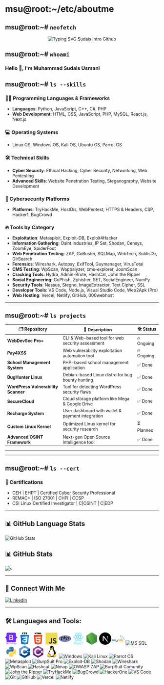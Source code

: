 # msu@root:~/etc/aboutme

## msu@root:~# `neofetch`

<p align="center">
  <img src="https://readme-typing-svg.demolab.com?font=Fira+Code&size=28&pause=200&color=00FF00&center=true&vCenter=true&random=false&width=1000&lines=Muhammad+Sudais+Usmani | Ethical+Hacker;Malware+Developer;FullStack+Developer;Mobile+App+Developer;Bug+Hunter;Reverse+Engineer;Exploit+Developer;Pentester;Linux+Expert" alt="Typing SVG Sudais Intro Github" />
</p>

## msu@root:~# `whoami`
### Hello 👋, I'm Muhammad Sudais Usmani

## msu@root:~# `ls --skills`
### 👨‍💻 Programming Languages & Frameworks
- **Languages**: Python, JavaScript, C++, C#, PHP
- **Web Development**: HTML, CSS, JavaScript, PHP, MySQL, React.js, Next.js

### 💻 Operating Systems
- Linux OS, Windows OS, Kali OS, Ubuntu OS, Parrot OS

### 🛠️ Technical Skills
- **Cyber Security**: Ethical Hacking, Cyber Security, Networking, Web Pentesting
- **Advanced Skills**: Website Penetration Testing, Steganography, Website Development

### 🔎 Cybersecurity Platforms
- **Platforms**: TryHackMe, HostDis, WebPentest, HTTPS & Headers, CSP, Hacker1, BugCrowd

### 🔥 Tools by Category
- **Exploitation**: Metasploit, Exploit-DB, Exploit4Hacker
- **Information Gathering**: Osint.Industries, IP Set, Shodan, Censys, ZoomEye, SpiderFoot
- **Web Penetration Testing**: ZAP, GoBuster, SQLMap, WebTech, Sublist3r, DirSearch
- **Forensics**: Wireshark, Autopsy, ExifTool, Guymanager, VirusTotal
- **CMS Testing**: WpScan, Wappalyzer, cms-explorer, JoomScan
- **Cracking Tools**: Hydra, Admin-Brute, HashCat, John the Ripper
- **Social Engineering**: GoPhish, Zphisher, SET, SocialEngineer, NumPy
- **Security Tools**: Nessus, Stegno, ImageExtractor, Text Cipher, SSL
- **Developer Tools**: VS Code, Node.js, Visual Studio Code, Web2Apk (Pro)
- **Web Hosting**: Vercel, Netlify, GitHub, 000webhost

---

## msu@root:~# `ls projects`

| 🗂 Repository                     | 📜 Description                                                | 🛠 Status |
|----------------------------------|----------------------------------------------------------------|-----------|
| **WebDevSec Pro+**               | CLI & Web-based tool for web security assessment              | 🔥 Ongoing |
| **Pay4XSS**                      | Web vulnerability exploitation automation tool                 | 🔥 Ongoing |
| **School Management System**     | PHP-based school management application                        | ✅ Done  |
| **BugHunter Linux**              | Debian-based Linux distro for bug bounty hunting              | ✅ Done |
| **WordPress Vulnerability Scanner** | Tool for detecting WordPress security flaws                  | ✅ Done |
| **SecureCloud**                  | Cloud storage platform like Mega & Google Drive              | ✅ Done |
| **Recharge System**              | User dashboard with wallet & payment integration             | ✅ Done |
| **Custom Linux Kernel**          | Optimized Linux kernel for security research                 | ⏳ Planned |
| **Advanced OSINT Framework**     | Next-gen Open Source Intelligence tool                        | ✅ Done |

---

---
## msu@root:~# `ls --cert`
### 📜 Certifications
- CEH | EHPT | Certified Cyber Security Professional
- REMAC+ | ISO 27001 | CHFI | CCSP
- CSI Linux Certified Investigator | C|OSINT | C|EDP

---

## 📊 GitHub Language Stats
![GitHub Stats](https://github-readme-stats.vercel.app/api/top-langs/?username=dit-developers&layout=compact&theme=radical)

## 📊 GitHub Stats
![s](https://github-readme-stats.vercel.app/api?username=dit-developers&theme=radical)

---

## 🔗 Connect With Me

<a href="https://linkedin.com/in/muhammad-sudais-usmani-950889311"><img src="https://raw.githubusercontent.com/rahuldkjain/github-profile-readme-generator/master/src/images/icons/Social/linked-in-alt.svg" alt="LinkedIn" width="40" height="40"/></a>

---

## 🛠 Languages and Tools:
<p align="left">
  <!-- Web Development -->
  <img src="https://raw.githubusercontent.com/devicons/devicon/master/icons/bootstrap/bootstrap-plain-wordmark.svg" alt="Bootstrap" width="40" height="40"/>
  <img src="https://raw.githubusercontent.com/devicons/devicon/master/icons/css3/css3-original-wordmark.svg" alt="CSS3" width="40" height="40"/>
  <img src="https://raw.githubusercontent.com/devicons/devicon/master/icons/html5/html5-original-wordmark.svg" alt="HTML5" width="40" height="40"/>
  <img src="https://raw.githubusercontent.com/devicons/devicon/master/icons/javascript/javascript-original.svg" alt="JavaScript" width="40" height="40"/>
  <img src="https://raw.githubusercontent.com/devicons/devicon/master/icons/php/php-original.svg" alt="PHP" width="40" height="40"/>
  <img src="https://raw.githubusercontent.com/devicons/devicon/master/icons/react/react-original-wordmark.svg" alt="React" width="40" height="40"/>
  <img src="https://raw.githubusercontent.com/devicons/devicon/master/icons/nodejs/nodejs-original.svg" alt="Node.js" width="40" height="40"/>
  <img src="https://raw.githubusercontent.com/devicons/devicon/master/icons/nextjs/nextjs-original.svg" alt="Next.js" width="40" height="40"/>
  <img src="https://raw.githubusercontent.com/devicons/devicon/master/icons/mysql/mysql-original-wordmark.svg" alt="MySQL" width="40" height="40"/>
  <img src="https://www.svgrepo.com/show/303229/microsoft-sql-server-logo.svg" alt="MS SQL" width="40" height="40"/>
  
  <!-- Programming Languages -->
  <img src="https://raw.githubusercontent.com/devicons/devicon/master/icons/python/python-original.svg" alt="Python" width="40" height="40"/>
  <img src="https://raw.githubusercontent.com/devicons/devicon/master/icons/cplusplus/cplusplus-original.svg" alt="C++" width="40" height="40"/>
  <img src="https://raw.githubusercontent.com/devicons/devicon/master/icons/csharp/csharp-original.svg" alt="C#" width="40" height="40"/>

  <!-- Operating Systems -->
  <img src="https://raw.githubusercontent.com/devicons/devicon/master/icons/linux/linux-original.svg" alt="Linux" width="40" height="40"/>
  <img src="https://cdn.jsdelivr.net/gh/devicons/devicon@latest/icons/windows11/windows11-original.svg" alt="Windows" width="40" height="40"/>
  <img src="https://upload.wikimedia.org/wikipedia/commons/2/2b/Kali-dragon-icon.svg" alt="Kali Linux" width="40" height="40"/>
  <img src="https://img.icons8.com/?size=512&id=sA3Bx9WPvcNg&format=png" alt="Parrot OS" width="40" height="40"/>

  <!-- Cybersecurity & Pentesting Tools -->
  <img src="https://www.kali.org/tools/metasploit-framework/images/metasploit-framework-logo.svg" alt="Metasploit" width="40" height="40"/>
  <img src="https://portswigger.net/burp/communitydownload/images/burp-pro-logo.svg" alt="BurpSuit Pro" width="180" height="40"/>
  <img src="https://www.kali.org/tools/exploitdb/images/exploitdb-logo.svg" alt="Exploit-DB" height="40"/>
  <img src="https://static.shodan.io/shodan-ds/img/logo.png" alt="Shodan" width="140" height="40"/>
  <img src="https://www.kali.org/tools/wireshark/images/wireshark-logo.svg" alt="Wireshark" width="40" height="40"/>
  <img src="https://www.kali.org/tools/wpscan/images/wpscan-logo.svg" alt="WpScan" width="40" height="40"/>
  <img src="https://www.kali.org/tools/hashcat/images/hashcat-logo.svg" alt="Hashcat" width="40" height="40"/>
  <img src="https://cdn.brandfetch.io/idHnSFcYKj/w/400/h/400/theme/dark/icon.png?c=1dxbfHSJFAPEGdCLU4o5B" alt="Nmap" width="40" height="40"/>
  <img src="https://www.kali.org/tools/zaproxy/images/zaproxy-logo.svg" alt="OWASP ZAP" width="40" height="40"/>
  <img src="https://portswigger.net/burp/communitydownload/images/burp-comm-logo.svg" alt="BurpSuit Comunity" width="180" height="40"/>
  <img src="https://www.kali.org/tools/john/images/john-logo.svg" alt="John the Ripper" width="40" height="40"/>
  
  <!-- Cybersecurity Platforms -->
  <img src="https://assets.streamlinehq.com/image/private/w_300,h_300,ar_1/f_auto/v1/icons/logos/tryhackme-vpbxyth62mbot3imfcpb08.png/tryhackme-anodupj9mqt3ekhc90qmo9.png" alt="TryHackMe" width="40" height="40"/>
  <img src="https://www.bugcrowd.com/wp-content/uploads/2023/08/Bugcrowd-Logo-Wordmark-5.svg" alt="BugCrowd" width="140" height="40"/>
  <img src="https://www.hackerone.com/themes/hacker_one/images/branding/hackerone_logo_white.png" alt="HackerOne" width="140" height="40"/>

  <!-- Developer & Hosting Tools -->
  <img src="https://www.kali.org/tools/code-oss/images/code-oss-logo.svg" alt="VS Code" width="40" height="40"/>
  <img src="https://www.kali.org/tools/git/images/git-logo.svg" alt="Git" width="40" height="40"/>
  <img src="https://www.svgrepo.com/show/217753/github.svg" alt="GitHub" width="40" height="40"/>
  <img src="https://www.hatimeria.com/images/marketing/vercel-logo.png" alt="Vercel" width="140" height="30"/>
  <img src="https://upload.wikimedia.org/wikipedia/commons/b/b8/Netlify_logo.svg" alt="Netlify" width="140" height="40"/>
</p>

